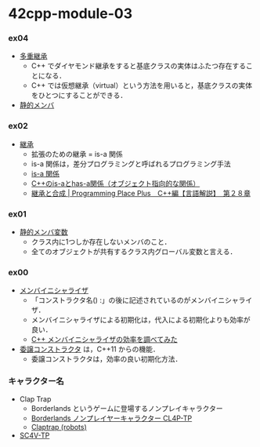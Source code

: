 # 42cpp-module-03

### ex04
- [多重継承](https://programming.pc-note.net/cpp/inheritance_multiple.html)
  - C++ でダイヤモンド継承をすると基底クラスの実体はふたつ存在することになる．
  - C++ では仮想継承（virtual）という方法を用いると，基底クラスの実体をひとつにすることができる．
- [静的メンバ](https://cpp-lang.sevendays-study.com/day5.html)

### ex02
- [継承](https://programming.pc-note.net/cpp/inheritance.html)
  - 拡張のための継承 = is-a 関係
  - is-a 関係は，差分プログラミングと呼ばれるプログラミング手法
  - [is-a 関係](https://programming-place.net/ppp/contents/cpp/language/026.html#is_a)
  - [C++のis-aとhas-a関係（オブジェクト指向的な関係）](https://www.zealseeds.com/Lang/LangCpp/cpp/objectOrientation/RelationOfIs-aOrHas-a/index.html)
  - [継承と合成 | Programming Place Plus　C++編【言語解説】　第２８章](https://programming-place.net/ppp/contents/cpp/language/028.html)

### ex01
- [静的メンバ変数](http://wisdom.sakura.ne.jp/programming/cpp/cpp41.html)
  - クラス内に1つしか存在しないメンバのこと．
  - 全てのオブジェクトが共有するクラス内グローバル変数と言える．

### ex00
- [メンバイニシャライザ](https://programming.pc-note.net/cpp/constructor.html)
  - 「コンストラクタ名() :」の後に記述されているのがメンバイニシャライザ．
  - メンバイニシャライザによる初期化は，代入による初期化よりも効率が良い．
  - [C++ メンバイニシャライザの効率を調べてみた](http://jagabeeinitialize.hatenablog.com/entry/2018/01/21/192043)
- [委譲コンストラクタ](https://cpprefjp.github.io/lang/cpp11/delegating_constructors.html) は，C++11 からの機能．
  - 委譲コンストラクタは，効率の良い初期化方法．

### キャラクター名
- Clap Trap
  - Borderlands というゲームに登場するノンプレイキャラクター
  - [Borderlands ノンプレイヤーキャラクター CL4P-TP](https://ja.wikipedia.org/wiki/Borderlands#%E3%83%8E%E3%83%B3%E3%83%97%E3%83%AC%E3%82%A4%E3%83%A4%E3%83%BC%E3%82%AD%E3%83%A3%E3%83%A9%E3%82%AF%E3%82%BF%E3%83%BC)
  - [Claptrap (robots)](https://borderlands.fandom.com/wiki/Claptrap_(robots))
- [SC4V-TP](https://borderlands.fandom.com/wiki/SC4V-TP)
